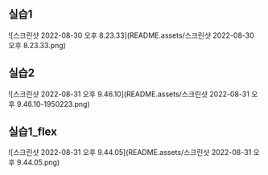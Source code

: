 ## 실습1

![스크린샷 2022-08-30 오후 8.23.33](README.assets/스크린샷 2022-08-30 오후 8.23.33.png)

## 실습2

![스크린샷 2022-08-31 오후 9.46.10](README.assets/스크린샷 2022-08-31 오후 9.46.10-1950223.png)

## 실습1_flex

![스크린샷 2022-08-31 오후 9.44.05](README.assets/스크린샷 2022-08-31 오후 9.44.05.png)
